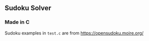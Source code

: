 ## Sudoku Solver

### Made in C

Sudoku examples in `test.c` are from https://opensudoku.moire.org/
